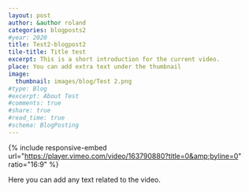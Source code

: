 ```yaml
---
layout: post
author: &author roland
categories: blogposts2
#year: 2020
title: Test2-blogpost2
tile-title: Title test
excerpt: This is a short introduction for the current video.
place: You can add extra text under the thumbnail
image:
  thumbnail: images/blog/Test 2.png
#type: Blog
#excerpt: About Test
#comments: true
#share: true
#read_time: true
#schema: BlogPosting
---
```



{% include responsive-embed url="https://player.vimeo.com/video/163790880?title=0&amp;byline=0" ratio="16:9" %}

Here you can add any text related to the video.